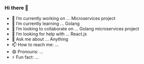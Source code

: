 ### Hi there 👋


- 🔭 I’m currently working on ... Microservices project
- 🌱 I’m currently learning ... Golang
- 👯 I’m looking to collaborate on ... Golang microservices project
- 🤔 I’m looking for help with ... React.js
- 💬 Ask me about ... Anything
- 📫 How to reach me: ...
- 😄 Pronouns: ...
- ⚡ Fun fact: ...

